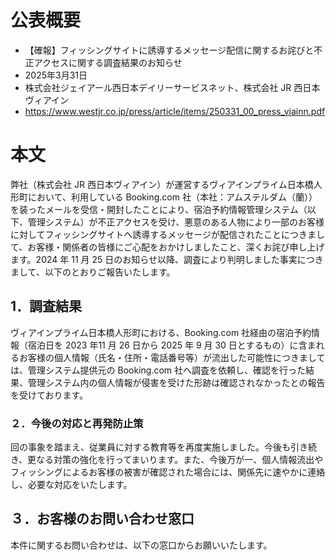 # 公表概要
- 【確報】フィッシングサイトに誘導するメッセージ配信に関するお詫びと不正アクセスに関する調査結果のお知らせ 
- 2025年3月31日
- 株式会社ジェイアール西日本デイリーサービスネット、株式会社 JR 西日本ヴィアイン
- https://www.westjr.co.jp/press/article/items/250331_00_press_viainn.pdf

# 本文
弊社（株式会社 JR 西日本ヴィアイン）が運営するヴィアインプライム日本橋人形町において、利用している Booking.com 社（本社：アムステルダム（蘭））を装ったメールを受信・開封したことにより、宿泊予約情報管理システム（以下、管理システム）が不正アクセスを受け、悪意のある人物により一部のお客様に対してフィッシングサイトへ誘導するメッセージが配信されたことにつきまして、お客様・関係者の皆様にご心配をおかけしましたこと、深くお詫び申し上げます。2024 年 11 月 25 日のお知らせ以降、調査により判明しました事実につきまして、以下のとおりご報告いたします。

## 1．調査結果
ヴィアインプライム日本橋人形町における、Booking.com 社経由の宿泊予約情報（宿泊日を 2023 年11 月 26 日から 2025 年 9 月 30 日とするもの）に含まれるお客様の個人情報（氏名・住所・電話番号等）が流出した可能性につきましては、管理システム提供元の Booking.com 社へ調査を依頼し、確認を行った結果、管理システム内の個人情報が侵害を受けた形跡は確認されなかったとの報告を受けております。

### ２．今後の対応と再発防止策
回の事象を踏まえ、従業員に対する教育等を再度実施しました。今後も引き続き、更なる対策の強化を行ってまいります。また、今後万が一、個人情報流出やフィッシングによるお客様の被害が確認された場合には、関係先に速やかに連絡し、必要な対応をいたします。

## ３．お客様のお問い合わせ窓口
本件に関するお問い合わせは、以下の窓口からお願いいたします。

